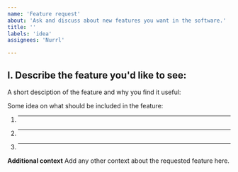```yaml
---
name: 'Feature request'
about: 'Ask and discuss about new features you want in the software.'
title: ''
labels: 'idea'
assignees: 'Nurrl'

---
```


## I. Describe the feature you'd like to see:
A short desciption of the feature and why you find it useful:

Some idea on what should be included in the feature:
1. _____
2. _____
3. _____

**Additional context**
Add any other context about the requested feature here.
